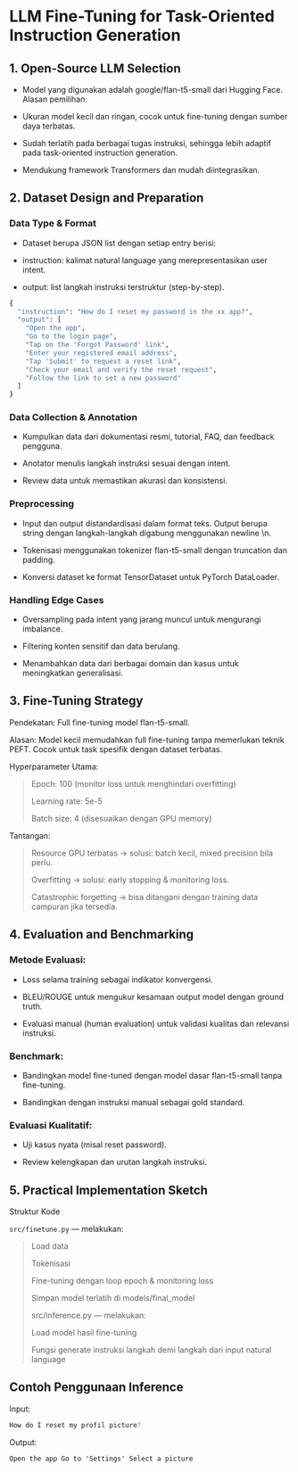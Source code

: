 # **LLM Fine-Tuning for Task-Oriented Instruction Generation**


## 1. Open-Source LLM Selection

* Model yang digunakan adalah google/flan-t5-small dari Hugging Face.
Alasan pemilihan:

* Ukuran model kecil dan ringan, cocok untuk fine-tuning dengan sumber daya terbatas.

* Sudah terlatih pada berbagai tugas instruksi, sehingga lebih adaptif pada task-oriented instruction generation.

*  Mendukung framework Transformers dan mudah diintegrasikan.


## 2. Dataset Design and Preparation
### Data Type & Format
* Dataset berupa JSON list dengan setiap entry berisi:

* instruction: kalimat natural language yang merepresentasikan user intent.

* output: list langkah instruksi terstruktur (step-by-step).


```bash
{
  "instruction": "How do I reset my password in the xx app?",
  "output": [
    "Open the app",
    "Go to the login page",
    "Tap on the 'Forgot Password' link",
    "Enter your registered email address",
    "Tap 'Submit' to request a reset link",
    "Check your email and verify the reset request",
    "Follow the link to set a new password"
  ]
}
```

### Data Collection & Annotation
* Kumpulkan data dari dokumentasi resmi, tutorial, FAQ, dan feedback pengguna.

* Anotator menulis langkah instruksi sesuai dengan intent.

* Review data untuk memastikan akurasi dan konsistensi.


### Preprocessing

* Input dan output distandardisasi dalam format teks. Output berupa string dengan langkah-langkah digabung menggunakan newline \n.

* Tokenisasi menggunakan tokenizer flan-t5-small dengan truncation dan padding.

* Konversi dataset ke format TensorDataset untuk PyTorch DataLoader.


### Handling Edge Cases

* Oversampling pada intent yang jarang muncul untuk mengurangi imbalance.

* Filtering konten sensitif dan data berulang.

* Menambahkan data dari berbagai domain dan kasus untuk meningkatkan generalisasi.


## 3. Fine-Tuning Strategy

Pendekatan: Full fine-tuning model flan-t5-small.

Alasan: Model kecil memudahkan full fine-tuning tanpa memerlukan teknik PEFT. Cocok untuk task spesifik dengan dataset terbatas.

Hyperparameter Utama:
> 
> Epoch: 100 (monitor loss untuk menghindari overfitting)
> 
> Learning rate: 5e-5
> 
> Batch size: 4 (disesuaikan dengan GPU memory)
> 

Tantangan:

> Resource GPU terbatas → solusi: batch kecil, mixed precision bila perlu.
> 
> Overfitting → solusi: early stopping & monitoring loss.
> 
> Catastrophic forgetting → bisa ditangani dengan training data campuran jika tersedia.



## 4. Evaluation and Benchmarking

### Metode Evaluasi:

* Loss selama training sebagai indikator konvergensi.

* BLEU/ROUGE untuk mengukur kesamaan output model dengan ground truth.

* Evaluasi manual (human evaluation) untuk validasi kualitas dan relevansi instruksi.

### Benchmark:

* Bandingkan model fine-tuned dengan model dasar flan-t5-small tanpa fine-tuning.

* Bandingkan dengan instruksi manual sebagai gold standard.

### Evaluasi Kualitatif:

* Uji kasus nyata (misal reset password).

* Review kelengkapan dan urutan langkah instruksi.


## 5. Practical Implementation Sketch

Struktur Kode

```src/finetune.py``` — melakukan:

> Load data
> 
> Tokenisasi
> 
> Fine-tuning dengan loop epoch & monitoring loss
> 
> Simpan model terlatih di models/final_model
> 
> src/inference.py — melakukan:
> 
> Load model hasil fine-tuning
> 
> Fungsi generate instruksi langkah demi langkah dari input natural language



##  Contoh Penggunaan Inference

Input:

```bash
How do I reset my profil picture?
```

Output:

```
Open the app Go to 'Settings' Select a picture
```
